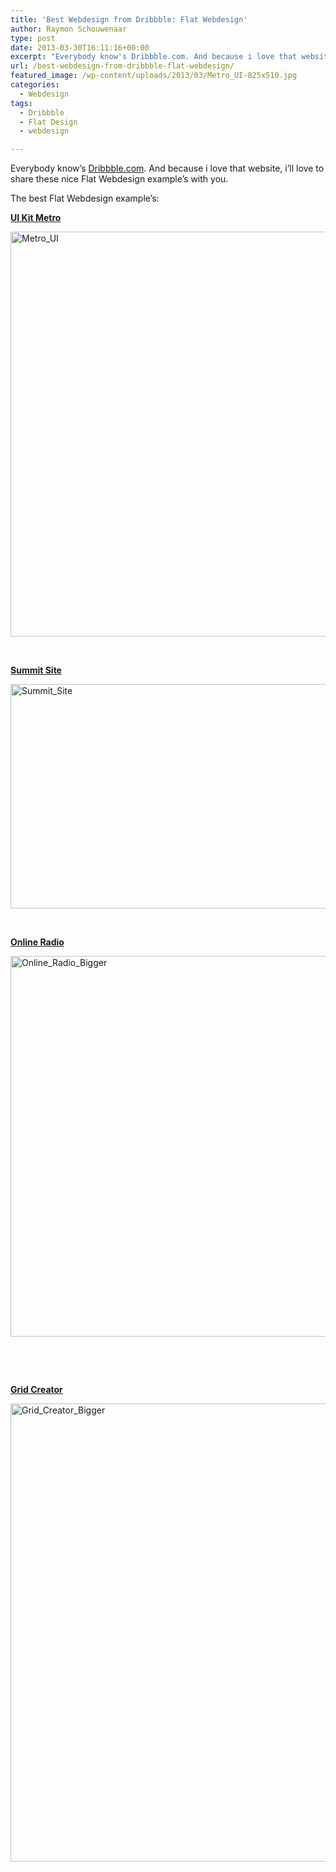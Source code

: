 ```yaml
---
title: 'Best Webdesign from Dribbble: Flat Webdesign'
author: Raymon Schouwenaar
type: post
date: 2013-03-30T16:11:16+00:00
excerpt: "Everybody know's Dribbble.com. And because i love that website, i'll love to share these nice Flat Webdesign example's with you."
url: /best-webdesign-from-dribbble-flat-webdesign/
featured_image: /wp-content/uploads/2013/03/Metro_UI-825x510.jpg
categories:
  - Webdesign
tags:
  - Dribbble
  - Flat Design
  - webdesign

---
```

Everybody know&#8217;s <a title="Dribbble" href="http://www.dribbble.com" target="_blank">Dribbble.com</a>. And because i love that website, i&#8217;ll love to share these nice Flat Webdesign example&#8217;s with you.

The best Flat Webdesign example&#8217;s:

**<a href="http://dribbble.com/shots/890759-Ui-Kit-Metro/attachments/97174" target="_blank">UI Kit Metro</a>**

<a href="http://dribbble.com/shots/890759-Ui-Kit-Metro/attachments/97174" target="_blank"><img class="alignnone size-large wp-image-888" alt="Metro_UI" src="https://i2.wp.com/raymonschouwenaar.raymons.webfactional.com/wp-content/uploads/2013/03/Metro_UI-992x1024.jpg?resize=628%2C648" width="628" height="648" data-recalc-dims="1" /></a>

&nbsp;

**<a href="http://dribbble.com/shots/688239-Summit-Site/attachments/62337" target="_blank">Summit Site</a>**

<a href="http://dribbble.com/shots/688239-Summit-Site/attachments/62337" target="_blank"><img class="alignnone size-large wp-image-889" alt="Summit_Site" src="https://i0.wp.com/raymonschouwenaar.raymons.webfactional.com/wp-content/uploads/2013/03/Summit_Site-1024x586.jpg?resize=628%2C359" width="628" height="359" data-recalc-dims="1" /></a>

&nbsp;

**<a href="http://dribbble.com/shots/963964-Online-Radio/attachments/110350" target="_blank">Online Radio</a>**

<a href="http://dribbble.com/shots/963964-Online-Radio/attachments/110350" target="_blank"><img class="alignnone size-large wp-image-891" alt="Online_Radio_Bigger" src="https://i0.wp.com/raymonschouwenaar.raymons.webfactional.com/wp-content/uploads/2013/03/Online_Radio_Bigger-1024x994.jpg?resize=628%2C609" width="628" height="609" srcset="https://i1.wp.com/www.raymonschouwenaar.nl/wp-content/uploads/2013/03/Online_Radio_Bigger.jpg?resize=1024%2C994&ssl=1 1024w, https://i1.wp.com/www.raymonschouwenaar.nl/wp-content/uploads/2013/03/Online_Radio_Bigger.jpg?resize=300%2C291&ssl=1 300w, https://i1.wp.com/www.raymonschouwenaar.nl/wp-content/uploads/2013/03/Online_Radio_Bigger.jpg?w=1440&ssl=1 1440w" sizes="(max-width: 628px) 100vw, 628px" data-recalc-dims="1" /></a>

&nbsp;

&nbsp;

**<a href="http://dribbble.com/shots/1003451-Grid-Creator/attachments/118479" target="_blank">Grid Creator</a>**

<a href="http://dribbble.com/shots/1003451-Grid-Creator/attachments/118479" target="_blank"><img class="alignnone size-large wp-image-890" alt="Grid_Creator_Bigger" src="https://i0.wp.com/raymonschouwenaar.raymons.webfactional.com/wp-content/uploads/2013/03/Grid_Creator_Bigger-877x1024.jpg?resize=628%2C733" width="628" height="733" data-recalc-dims="1" /></a>

&nbsp;

&nbsp;